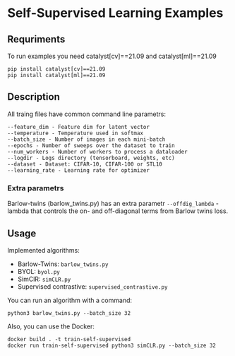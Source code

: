 # Self-Supervised Learning Examples
## Requriments

To run examples you need catalyst[cv]==21.09 and catalyst[ml]==21.09
```
pip install catalyst[cv]==21.09
pip install catalyst[ml]==21.09
```

## Description

All traing files have common command line parametrs:

    --feature_dim - Feature dim for latent vector
    --temperature - Temperature used in softmax
    --batch_size - Number of images in each mini-batch
    --epochs - Number of sweeps over the dataset to train
    --num_workers - Number of workers to process a dataloader
    --logdir - Logs directory (tensorboard, weights, etc)
    --dataset - Dataset: CIFAR-10, CIFAR-100 or STL10
    --learning_rate - Learning rate for optimizer

### Extra parametrs

Barlow-twins (barlow_twins.py) has an extra parametr ``--offdig_lambda`` - lambda that controls the on- and off-diagonal terms from Barlow twins loss.

## Usage

Implemented algorithms:
- Barlow-Twins: ``barlow_twins.py``
- BYOL: ``byol.py``
- SimClR: ``simCLR.py``
- Supervised contrastive: ``supervised_contrastive.py``

You can run an algorithm with a command:
```
python3 barlow_twins.py --batch_size 32
```
Also, you can use the Docker:
```
docker build . -t train-self-supervised
docker run train-self-supervised python3 simCLR.py --batch_size 32
```



